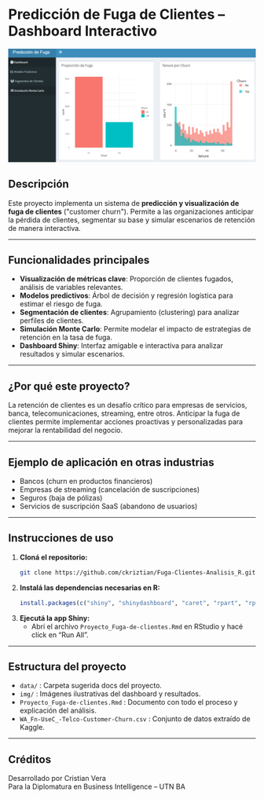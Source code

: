 
# Predicción de Fuga de Clientes – Dashboard Interactivo

![Dashboard Fuga de Clientes](/img/dashboard.png)

## Descripción

Este proyecto implementa un sistema de **predicción y visualización de fuga de clientes** ("customer churn"). Permite a las organizaciones anticipar la pérdida de clientes, segmentar su base y simular escenarios de retención de manera interactiva.

---

## Funcionalidades principales

- **Visualización de métricas clave**: Proporción de clientes fugados, análisis de variables relevantes.
- **Modelos predictivos**: Árbol de decisión y regresión logística para estimar el riesgo de fuga.
- **Segmentación de clientes**: Agrupamiento (clustering) para analizar perfiles de clientes.
- **Simulación Monte Carlo**: Permite modelar el impacto de estrategias de retención en la tasa de fuga.
- **Dashboard Shiny**: Interfaz amigable e interactiva para analizar resultados y simular escenarios.

---

## ¿Por qué este proyecto?

La retención de clientes es un desafío crítico para empresas de servicios, banca, telecomunicaciones, streaming, entre otros. Anticipar la fuga de clientes permite implementar acciones proactivas y personalizadas para mejorar la rentabilidad del negocio.

---

## Ejemplo de aplicación en otras industrias

- Bancos (churn en productos financieros)
- Empresas de streaming (cancelación de suscripciones)
- Seguros (baja de pólizas)
- Servicios de suscripción SaaS (abandono de usuarios)

---

## Instrucciones de uso

1. **Cloná el repositorio:**
   ```bash
   git clone https://github.com/ckriztian/Fuga-Clientes-Analisis_R.git
   ```
2. **Instalá las dependencias necesarias en R:**
   ```r
   install.packages(c("shiny", "shinydashboard", "caret", "rpart", "rpart.plot", "DT", "factoextra", "plotly"))
   ```
3. **Ejecutá la app Shiny:**
   - Abrí el archivo `Proyecto_Fuga-de-clientes.Rmd` en RStudio y hacé click en “Run All”.

---

## Estructura del proyecto

- `data/` : Carpeta sugerida docs del proyecto.
- `img/` : Imágenes ilustrativas del dashboard y resultados.
- `Proyecto_Fuga-de-clientes.Rmd` : Documento con todo el proceso y explicación del análisis.
- `WA_Fn-UseC_-Telco-Customer-Churn.csv` : Conjunto de datos extraído de Kaggle.

---

## Créditos

Desarrollado por Cristian Vera  
Para la Diplomatura en Business Intelligence – UTN BA

